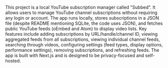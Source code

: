 This project is a local YouTube subscription manager called "Subbed". It allows users to manage YouTube channel subscriptions without requiring any login or account. The app runs locally, stores subscriptions in a JSON file (despite README mentioning SQLite, the code uses JSON), and fetches public YouTube feeds (oEmbed and Atom) to display video lists. Key features include adding subscriptions by URL/handle/channel ID, viewing aggregated feeds from all subscriptions, viewing individual channel feeds, searching through videos, configuring settings (feed types, display options, performance settings), removing subscriptions, and refreshing feeds. The app is built with Next.js and is designed to be privacy-focused and self-hosted.